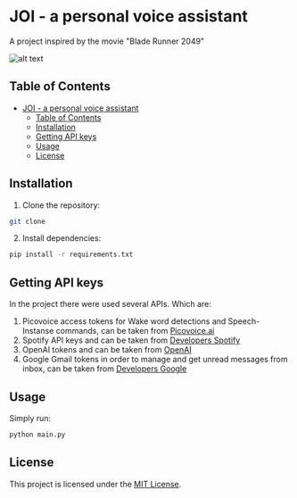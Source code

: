 # JOI - a personal voice assistant
A project inspired by the movie "Blade Runner 2049"

![alt text](https://i.redd.it/winjsl2x90891.jpg)

## Table of Contents
- [JOI - a personal voice assistant](#joi---a-personal-voice-assistant)
  - [Table of Contents](#table-of-contents)
  - [Installation](#installation)
  - [Getting API keys](#getting-api-keys)
  - [Usage](#usage)
  - [License](#license)

## Installation
1. Clone the repository:
```bash
git clone 
```

2. Install dependencies:
```bash
pip install -r requirements.txt
```

## Getting API keys
In the project there were used several APIs. Which are:
1. Picovoice access tokens for Wake word detections and Speech-Instanse commands, can be taken from [Picovoice.ai](https://picovoice.ai/docs/api/picovoice-python/)
2. Spotify API keys and can be taken from [Developers Spotify](https://developer.spotify.com/)
3. OpenAI tokens and can be taken from [OpenAI](https://openai.com/index/openai-api/)
4. Google Gmail tokens in order to manage and get unread messages from inbox, can be taken from [Developers Google](https://developers.google.com/gmail/api/guides)

## Usage
Simply run:
```bash
python main.py
```

## License
This project is licensed under the [MIT License](LICENSE).